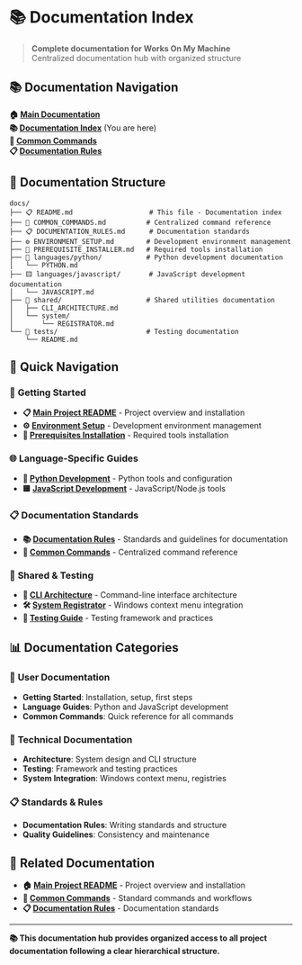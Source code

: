 # 📚 Documentation Index

> **Complete documentation for Works On My Machine**  
> Centralized documentation hub with organized structure

## 📚 Documentation Navigation

**🏠 [Main Documentation](../README.md)**  
**📚 [Documentation Index](README.md)** (You are here)  
**🔧 [Common Commands](COMMON_COMMANDS.md)**  
**📋 [Documentation Rules](DOCUMENTATION_RULES.md)**

## 📁 Documentation Structure

```
docs/
├── 📋 README.md                   # This file - Documentation index
├── 🔧 COMMON_COMMANDS.md          # Centralized command reference
├── 📋 DOCUMENTATION_RULES.md      # Documentation standards
├── ⚙️ ENVIRONMENT_SETUP.md        # Development environment management
├── 🔧 PREREQUISITE_INSTALLER.md   # Required tools installation
├── 🐍 languages/python/           # Python development documentation
│   └── PYTHON.md
├── 🟨 languages/javascript/       # JavaScript development documentation
│   └── JAVASCRIPT.md
├── 🔄 shared/                     # Shared utilities documentation
│   ├── CLI_ARCHITECTURE.md
│   └── system/
│       └── REGISTRATOR.md
└── 🧪 tests/                      # Testing documentation
    └── README.md
```

## 🎯 Quick Navigation

### 🚀 **Getting Started**
- **📋 [Main Project README](../README.md)** - Project overview and installation
- **⚙️ [Environment Setup](ENVIRONMENT_SETUP.md)** - Development environment management
- **🔧 [Prerequisites Installation](PREREQUISITE_INSTALLER.md)** - Required tools installation

### 🌐 **Language-Specific Guides**
- **🐍 [Python Development](languages/python/PYTHON.md)** - Python tools and configuration
- **🟨 [JavaScript Development](languages/javascript/JAVASCRIPT.md)** - JavaScript/Node.js tools

### 📋 **Documentation Standards**
- **📚 [Documentation Rules](DOCUMENTATION_RULES.md)** - Standards and guidelines for documentation
- **🔧 [Common Commands](COMMON_COMMANDS.md)** - Centralized command reference

### 🔄 **Shared & Testing**
- **🔄 [CLI Architecture](shared/CLI_ARCHITECTURE.md)** - Command-line interface architecture
- **🛠️ [System Registrator](shared/system/REGISTRATOR.md)** - Windows context menu integration
- **🧪 [Testing Guide](tests/README.md)** - Testing framework and practices

## 📊 Documentation Categories

### 📖 **User Documentation**
- **Getting Started**: Installation, setup, first steps
- **Language Guides**: Python and JavaScript development
- **Common Commands**: Quick reference for all commands

### 🔧 **Technical Documentation**
- **Architecture**: System design and CLI structure
- **Testing**: Framework and testing practices
- **System Integration**: Windows context menu, registries

### 📋 **Standards & Rules**
- **Documentation Rules**: Writing standards and structure
- **Quality Guidelines**: Consistency and maintenance

## 🔗 Related Documentation

- **🏠 [Main Project README](../README.md)** - Project overview and installation
- **🔧 [Common Commands](COMMON_COMMANDS.md)** - Standard commands and workflows
- **📋 [Documentation Rules](DOCUMENTATION_RULES.md)** - Documentation standards

---

**📚 This documentation hub provides organized access to all project documentation following a clear hierarchical structure.** 